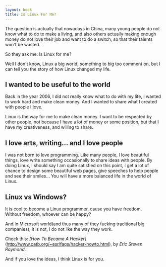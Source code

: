 ```yaml
---
layout: book
title: Is Linux For Me?
---
```


The question is actually that nowadays in China, many young people do not know
what to do to make a living, and also others actually making enough money do not
love their job and want to do a switch, so that their talents won't be wasted.  

So they ask me: Is Linux for me?

Well I don't know, Linux a big world, something to big too comment on, but I
can tell you the story of how Linux changed my life.

## I wanted to be useful to the world 
Back in the year 2006, I did not really know what to do with my life, I
wanted to work hard and make clean money. And I wanted to share what I created
with people I love. 

Linux is the way for me to make clean money. I want to be respected by other
people, not because I have a lot of money or some position, but that I have my
creativeness, and willing to share. 

## I love arts, writing... and I love people
I was not born to love programming. Like many people, I love beautiful things,
love write something occasionally to share ideas with people. By doing Linux,
I should say I am quite satisfied on this point, I get a lot of chance to
design some beautiful web pages, give speeches to help people and see their
smiles... You will have a more balanced life in the world of Linux.

## Linux vs Windows?

It is cool to become a Linux programmer, cause you have freedom.  
Without freedom, whoever can be happy?  

And In Microsoft world(and thus many of they fucking traditional big
companies), it is not, I do not like the way they work.

Check this:
_[How To Became A Hacker]_(http://www.catb.org/~esr/faqs/hacker-howto.html),
by _Eric Steven Raymond_.

And if you love the ideas, I think Linux is for you.

